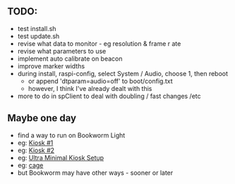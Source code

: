 ## TODO:

- test install.sh
- test update.sh
- revise what data to monitor - eg resolution & frame r ate
- revise what parameters to use
- implement auto calibrate on beacon
- improve marker widths
- during install, raspi-config, select System / Audio, choose 1, then reboot
    - or append 'dtparam=audio=off' to boot/config.txt
    - however, I think I've already dealt with this
- more to do in spClient to deal with doubling / fast changes /etc

## Maybe one day

- find a way to run on Bookworm Light
- eg: [Kiosk #1](https://raspberrypi.stackexchange.com/questions/120345/starting-rpi-gui-application-at-boot-without-desktop-gui-and-other-functionaliti)
- eg: [Kiosk #2](https://medium.com/@daddycat/setting-up-raspberry-pi-to-launch-python-gui-app-without-raspbian-desktop-5022a90e5b63)
- eg: [Ultra Minimal Kiosk Setup](https://gist.github.com/seffs/2395ca640d6d8d8228a19a9995418211)
- eg: [cage](https://github.com/cage-kiosk/cage)
- but Bookworm may have other ways - sooner or later
